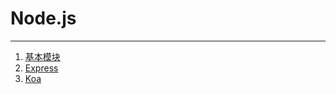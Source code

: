 # Node.js

---


1. [基本模块](./node/modules.md)
2. [Express](./node/express.md)
3. [Koa](./node/koa.md)